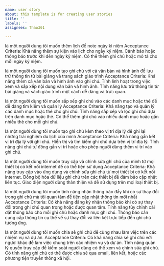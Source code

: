 ```yaml
---
name: user story
about: this template is for creating user stories
title: ''
labels: ''
assignees: Thao301

---
```


là một người dùng tôi muốn thêm lịch để note ngày kỉ niệm
Acceptance Criteria:
Khả năng thêm sự kiện vào lịch cho ngày kỷ niệm.
Cảnh báo hoặc thông báo trước khi đến ngày kỷ niệm.
Có thể thêm ghi chú hoặc mô tả cho mỗi ngày kỷ niệm.

là một người dùng	tôi muốn tạo ghi chú với cả văn bản và hình ảnh để lưu trữ thông tin từ bài giảng và trang sách giáo trình
Acceptance Criteria:
Khả năng thêm cả văn bản và hình ảnh vào ghi chú.
Tính linh hoạt trong việc xem và sắp xếp nội dung văn bản và hình ảnh.
Tính năng lưu trữ thông tin từ bài giảng và sách giáo trình một cách dễ dàng và trực quan.


là một người dùng tôi muốn sắp xếp ghi chú  vào các danh mục hoặc thẻ để dễ dàng tìm kiếm và quản lý
Acceptance Criteria:
Khả năng tạo và quản lý các danh mục hoặc thẻ cho ghi chú.
Tính năng sắp xếp và lọc ghi chú dựa trên danh mục hoặc thẻ.
Có thể thêm ghi chú vào nhiều danh mục hoặc gắn nhiều thẻ cho mỗi ghi chú.

là một người dùng tôi muốn tạo ghi chú kèm theo vị trí địa lý để ghi lại những trải nghiệm du lịch của mình
Acceptance Criteria:
Khả năng gắn kết vị trí địa lý với ghi chú.
Hiển thị và tìm kiếm ghi chú dựa trên vị trí địa lý.
Tính năng ghi chú tự động gắn vị trí hoặc cho phép người dùng thêm vị trí vào ghi chú.

là một người dùng tôi muốn truy cập và chỉnh sửa ghi chú của mình từ mọi thiết bị có kết nối internet để có thể tiện sử dụng
Acceptance Criteria:
Khả năng truy cập vào ứng dụng và chỉnh sửa ghi chú từ mọi thiết bị có kết nối internet.
Đồng bộ hóa dữ liệu ghi chú trên các thiết bị để đảm bảo cập nhật liên tục.
Giao diện người dùng thân thiện và dễ sử dụng trên mọi loại thiết bị.

là một người dùng	tôi muốn tính năng nhận thông báo đẩy khi có sự thay đổi trong ghi chú mà tôi quan tâm để tiện cập nhật thông tin mới nhất
Acceptance Criteria:
Có khả năng đăng ký nhận thông báo khi có sự thay đổi trong ghi chú quan trọng hoặc được quan tâm.
Tính năng tùy chỉnh cài đặt thông báo cho mỗi ghi chú hoặc danh mục ghi chú.
Thông báo cần cung cấp thông tin cụ thể về sự thay đổi và liên kết trực tiếp đến ghi chú tương ứng.

là một người dùng	tôi muốn chia sẻ ghi chú để cùng nhau làm việc trên các nhiệm vụ và dự án.
Acceptance Criteria:
Có khả năng chia sẻ ghi chú với người khác để làm việc chung trên các nhiệm vụ và dự án.
Tính năng quản lý quyền truy cập để kiểm soát người dùng có thể xem và chỉnh sửa ghi chú.
Có tính năng ghi chú có thể được chia sẻ qua email, liên kết, hoặc các phương tiện truyền thông xã hội.
